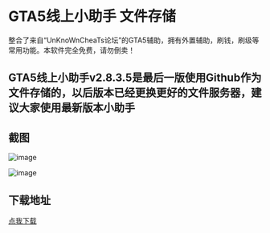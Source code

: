 # GTA5线上小助手 文件存储

整合了来自“UnKnoWnCheaTs论坛”的GTA5辅助，拥有外置辅助，刷钱，刷级等常用功能。本软件完全免费，请勿倒卖！

## GTA5线上小助手v2.8.3.5是最后一版使用Github作为文件存储的，以后版本已经更换更好的文件服务器，建议大家使用最新版本小助手

## 截图

![image](https://ae01.alicdn.com/kf/H21952558dc904ebfba89817642c2e3eep.png)

![image](https://ae01.alicdn.com/kf/Hc285b74eb1a64cbbb0ae7d6f84bee71fT.png)

## 下载地址

[点我下载](https://crazyzhang.pipipan.com/dir/16907746-34952623-757b8b/)  
